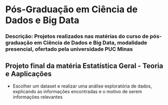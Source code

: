 # Pós-Graduação em Ciência de Dados e Big Data
### Descrição: Projetos realizados nas matérias do curso de pós-graduação em Ciência de Dados e Big Data, modalidade presencial, ofertado pela universidade PUC Minas
## Projeto final da matéria Estatística Geral - Teoria e Aaplicações
 - Escolher um dataset e realizar uma análise exploratória de dados, explicando as informações encontradas e o motivo de serem informações relevantes
